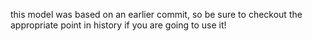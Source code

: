 this model was based on an earlier commit, so be sure
to checkout the appropriate point in history if you
are going to use it!
